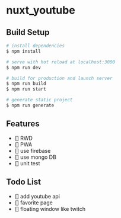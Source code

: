 # nuxt_youtube

## Build Setup

```bash
# install dependencies
$ npm install

# serve with hot reload at localhost:3000
$ npm run dev

# build for production and launch server
$ npm run build
$ npm run start

# generate static project
$ npm run generate
```
## Features

- [] RWD
- [] PWA
- [] use firebase
- [] use mongo DB
- [] unit test

## Todo List

- [] add youtube api
- [] favorite page
- [] floating window like twitch
